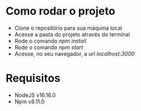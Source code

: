 # Como rodar o projeto 
- Clone o repositório para sua máquina local
- Acesse a pasta do projeto através do terminal
- Rode o comando *npm install*
- Rode o comando *npm start*
- Acesse, no seu navegador, a url *localhost:3000*

# Requisitos
- NodeJS v16.16.0
- Npm v8.11.0